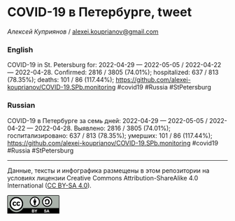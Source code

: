 COVID-19 в Петербурге, tweet
============================

*Алексей Куприянов* /
<a href="mailto:alexei.kouprianov@gmail.com" class="email">alexei.kouprianov@gmail.com</a>

### English

COVID-19 in St. Petersburg for: 2022-04-29 — 2022-05-05 / 2022-04-22 —
2022-04-28. Сonfirmed: 2816 / 3805 (74.01%); hospitalized: 637 / 813
(78.35%); deaths: 101 / 86 (117.44%);
<a href="https://github.com/alexei-kouprianov/COVID-19.SPb.monitoring" class="uri">https://github.com/alexei-kouprianov/COVID-19.SPb.monitoring</a>
\#covid19 \#Russia \#StPetersburg

### Russian

COVID-19 в Петербурге за семь дней: 2022-04-29 — 2022-05-05 / 2022-04-22
— 2022-04-28. Выявлено: 2816 / 3805 (74.01%); госпитализировано: 637 /
813 (78.35%); умерших: 101 / 86 (117.44%);
<a href="https://github.com/alexei-kouprianov/COVID-19.SPb.monitoring" class="uri">https://github.com/alexei-kouprianov/COVID-19.SPb.monitoring</a>
\#covid19 \#Russia \#StPetersburg

------------------------------------------------------------------------

Данные, тексты и инфографика размещены в этом репозитории на условиях
лицензии Creative Commons Attribution-ShareAlike 4.0 International ([CC
BY-SA 4.0](https://creativecommons.org/licenses/by-sa/4.0/)).

![](../misc/CC-BY-SA-icon.png "CC-BY-SA")
